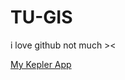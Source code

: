 # TU-GIS

i love github not much ><

[My Kepler App](https://kepler.gl/demo?mapUrl=https://raw.githubusercontent.com/Pruesaji/tu-gis/refs/heads/main/kepler.gl.json)

